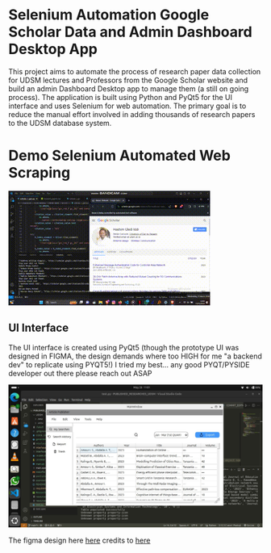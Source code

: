 

# Selenium Automation Google Scholar Data and Admin Dashboard Desktop App

This project aims to automate the process of research paper data collection for UDSM lectures and Professors from the Google Scholar website and build an admin Dashboard Desktop app to manage them (a still on going process). The application is built using Python and PyQt5 for the UI interface and uses Selenium for web automation. The primary goal is to reduce the manual effort involved in adding thousands of research papers to the UDSM database system.


# Demo Selenium Automated Web Scraping
![Google Sholar AUTOMATION Demo](https://github.com/benny-png/PUBLISHED_RESEARCHES_UDSM/blob/main/seleniumautomation.gif)



## UI Interface

The UI interface is created using PyQt5 (though the prototype UI was designed in FIGMA, the design demands where too HIGH for me "a backend dev" to replicate using PYQT5!) I tried my best... any good PYQT/PYSIDE developer out there please reach out ASAP

![the desktop app Demo](https://github.com/benny-png/PUBLISHED_RESEARCHES_UDSM/blob/main/pyqtUI.jpeg)

The figma design here [here](https://www.figma.com/file/guv09mx5FodO4mNoIn0cZR/Article-project?type=design&node-id=0%3A1&mode=design&t=J3zJ0awJwU4PXhYF-1) credits to [here](https://github.com/PeachAlda) 

